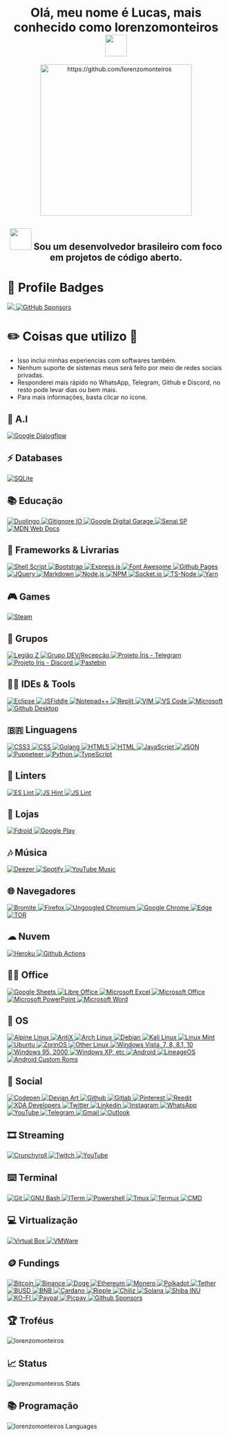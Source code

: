 <h1 align="center">
	Olá, meu nome é Lucas, mais conhecido como lorenzomonteiros
	<img src="https://media.giphy.com/media/mGcNjsfWAjY5AEZNw6/giphy.gif" width="50"/>
</h1>
<p align="center">
    <img src="https://i.imgur.com/K5P22VM.gif" width="350" height="350" alt="https://github.com/lorenzomonteiros"/>
</p>
<h2 align="center">
	<img src="https://media.tenor.com/akBy6qWGjs4AAAAi/peach-cat-mochi-peach-cat.gif" width="50"/>
	Sou um desenvolvedor brasileiro com foco em projetos de código aberto.
</h2>

# 📛 Profile Badges

<p>
    <a href="https://hits.seeyoufarm.com">
        <img src="https://hits.seeyoufarm.com/api/count/incr/badge.svg?url=https%3A%2F%2Fgithub.com%2Florenzomonteiros%2Florenzomonteiros&count_bg=%2379C83D&title_bg=%23555555&icon=&icon_color=%23E7E7E7&title=views"/>
    </a>
    <a href="https://ko-fi.com/lorenzomonteiros">
        <img alt="GitHub Sponsors" src="https://img.shields.io/github/sponsors/lorenzomonteiros"/>
    </a>
</p>

# ✏️ Coisas que utilizo 📜

- Isso inclui minhas experiencias com softwares também.
- Nenhum suporte de sistemas meus será feito por meio de redes sociais privadas.
- Responderei mais rápido no WhatsApp, Telegram, Github e Discord, no resto pode levar dias ou bem mais.
- Para mais informações, basta clicar no ícone.

## 🤖 A.I

<p>
    <a href="https://cloud.google.com/dialogflow">
        <img alt="Google Dialogflow" src="https://img.shields.io/badge/Dialogflow-FF9800?logo=dialogflow&logoColor=white&style=for-the-badge"/>
    </a>
</p>

## ⚡ Databases

<p>
    <a href="https://www.sqlite.org/index.html">
        <img alt="SQLite" src="https://img.shields.io/badge/SQLite-07405E?logo=sqlite&logoColor=white&style=for-the-badge"/>
    </a>
</p>

## 📚 Educação

<p>
    <a href="https://pt.duolingo.com/profile/lorenzomonteiros">
        <img alt="Duolingo" src="https://img.shields.io/badge/Duolingo-58CC02?logo=Duolingo&logoColor=white&style=for-the-badge"/>
    </a>
    <a href="https://www.gitignore.io">
        <img alt="Gitignore IO" src="https://img.shields.io/badge/Gitignore.io-204ECF?logo=gitignoredotio&logoColor=white&style=for-the-badge"/>
    </a>
    <a href="https://learndigital.withgoogle.com/digitalgarage">
        <img alt="Google Digital Garage" src="https://img.shields.io/badge/-Google%20DG-blue?logo=google&logoColor=red&style=for-the-badge"/>
    </a>
    <a href="https://www.sp.senai.br">
        <img alt="Senai SP" src="https://img.shields.io/badge/-Senai%20SP-red?logo=Microsoft%20Academic&logoColor=white&style=for-the-badge"/>
    </a>
    <a href="https://developer.mozilla.org/pt-BR">
        <img alt="MDN Web Docs" src="https://img.shields.io/badge/MDN_Web_Docs-black?logo=mdnwebdocs&logoColor=white&style=for-the-badge"/>
    </a>
</p>

## 🚀 Frameworks & Livrarias

<p>
    <a href="https://www.gnu.org/s/bash/manual/html_node/Shell-Scripts.html">
        <img alt="Shell Script" src="https://img.shields.io/badge/Shell_Script-121011?logo=gnu-bash&logoColor=white&style=for-the-badge"/>
    </a>
    <a href="https://getbootstrap.com">
        <img alt="Bootstrap" src="https://img.shields.io/badge/Bootstrap-563D7C?logo=bootstrap&logoColor=white&style=for-the-badge"/>
    </a>
    <a href="https://expressjs.com">
        <img alt="Express.js" src="https://img.shields.io/badge/Express.js-000000?logo=express&logoColor=white&style=for-the-badge"/>
    </a>
    <a href="https://fontawesome.com">
        <img alt="Font Awesome" src="https://img.shields.io/badge/Font_Awesome-339AF0?logo=fontawesome&logoColor=white&style=for-the-badge"/>
    </a>
    <a href="https://pages.github.com">
        <img alt="Github Pages" src="https://img.shields.io/badge/Github%20Pages-222222?logo=GitHub%20Pages&logoColor=white&style=for-the-badge"/>
    </a>
    <a href="https://jquery.com">
        <img alt="JQuery" src="https://img.shields.io/badge/jQuery-0769AD?logo=jquery&logoColor=white&style=for-the-badge"/>
    </a>
    <a href="https://www.markdownguide.org">
        <img alt="Markdown" src="https://img.shields.io/badge/Markdown-000000?logo=markdown&logoColor=white&style=for-the-badge"/>
    </a>
    <a href="https://nodejs.org">
        <img alt="Node.js" src="https://img.shields.io/badge/Node.js-339933?logo=nodedotjs&logoColor=white&style=for-the-badge"/>
    </a>
    <a href="https://www.npmjs.com">
        <img alt="NPM" src="https://img.shields.io/badge/NPM-CB3837?logo=npm&logoColor=white&style=for-the-badge"/>
    </a>
    <a href="https://socket.io">
        <img alt="Socket.io" src="https://img.shields.io/badge/Socket.io-010101?logo=Socket.io&logoColor=white&style=for-the-badge"/>
    </a>
    <a href="https://www.npmjs.com/ts-node">
        <img alt="TS-Node" src="https://img.shields.io/badge/TS--Node-3178C6?logo=ts-node&logoColor=white&style=for-the-badge"/>
    </a>
    <a href="https://yarnpkg.com">
        <img alt="Yarn" src="https://img.shields.io/badge/Yarn-2C8EBB?logo=yarn&logoColor=white&style=for-the-badge"/>
    </a>
</p>

## 🎮 Games

<p>
    <a href="https://steamcommunity.com/id/lorenzomonteiros">
        <img alt="Steam" src="https://img.shields.io/badge/Steam-000000?style=for-the-badge&logo=steam&logoColor=white"/>
    </a>
</p>

## 👥 Grupos

<p>
    <a href="https://chat.whatsapp.com/Ji5JLEVkL0MGRReVvDoubL">
        <img alt="Legião Z" src="https://img.shields.io/badge/WhatsApp%20LZ-25D366?logo=whatsapp&logoColor=white&style=for-the-badge"/>
    </a>
    <a href="https://chat.whatsapp.com/HNNHhyWyXFgHAdOsPHrOWD">
        <img alt="Grupo DEV/Recepção" src="https://img.shields.io/badge/WhatsApp%20DEV-25D366?logo=whatsapp&logoColor=white&style=for-the-badge"/>
    </a>
    <a href="https://t.me/PROJETOIRIS">
        <img alt="Projeto Íris - Telegram" src="https://img.shields.io/badge/Projeto%20Íris%20TG-2CA5E0?logo=telegram&logoColor=white&style=for-the-badge"/>
    </a>
    <a href="https://discord.gg/ZtN9UH7XZu">
        <img alt="Projeto Íris - Discord" src="https://img.shields.io/badge/Projeto%20Íris%20DC-5865F2?logo=discord&logoColor=white&style=for-the-badge"/>
    </a>
    <a href="https://pastebin.com/raw/dZfYdGaf">
        <img alt="Pastebin" src="https://img.shields.io/badge/Pastebin-000000?logo=pastebin&logoColor=white&style=for-the-badge"/>
    </a>
</p>

## 👩‍💻 IDEs & Tools

<p>
    <a href="https://www.eclipse.org/downloads">
        <img alt="Eclipse" src="https://img.shields.io/badge/Eclipse-2C2255?logo=eclipse&logoColor=white&style=for-the-badge"/>
    </a>
    <a href="https://jsfiddle.net/user/lorenzomonteiros/fiddles/">
        <img alt="JSFiddle" src="https://img.shields.io/badge/JSFiddle-0084FF?logo=JSFiddle&logoColor=white&style=for-the-badge"/>
    </a>
    <a href="https://notepad-plus-plus.org/downloads">
        <img alt="Notepad++" src="https://img.shields.io/badge/Notepad++-90E59A.svg?logo=notepad%2B%2B&logoColor=black&style=for-the-badge"/>
    </a>
    <a href="https://replit.com/@lorenzomonteiros">
        <img alt="Replit" src="https://img.shields.io/badge/Replit-667881?logo=replit&logoColor=white&style=for-the-badge"/>
    </a>
    <a href="https://www.vim.org">
        <img alt="VIM" src="https://img.shields.io/badge/VIM-%2311AB00.svg?logo=vim&logoColor=white&style=for-the-badge"/>
    </a>
    <a href="https://code.visualstudio.com">
        <img alt="VS Code" src="https://img.shields.io/badge/Visual_Studio_Code-0078D4?logo=visual%20studio%20code&logoColor=white&style=for-the-badge"/>
    </a>
    <a href="https://www.microsoft.com/pt-br/software-download">
        <img alt="Microsoft" src="https://img.shields.io/badge/Microsoft-666666?logo=microsoft&logoColor=white&style=for-the-badge"/>
    </a>
    <a href="https://desktop.github.com">
        <img alt="Github Desktop" src="https://img.shields.io/badge/Github%20Desktop-8034A9.svg?logo=github&logoColor=white&style=for-the-badge"/>
    </a>
</p>

## 🇧🇷 Linguagens

<p>
    <a href="https://developer.mozilla.org/pt-BR/docs/Web/CSS">
        <img alt="CSS3" src="https://img.shields.io/badge/CSS3-1572B6?logo=css3&logoColor=white&style=for-the-badge"/>
        <img alt="CSS" src="https://img.shields.io/badge/-CSS-blue?style=for-the-badge"/>
    </a>
    <a href="https://go.dev">
        <img alt="Golang" src="https://img.shields.io/badge/Go-00ADD8?logo=go&logoColor=white&style=for-the-badge"/>
    </a>
    <a href="https://developer.mozilla.org/en-US/docs/Glossary/HTML5">
        <img alt="HTML5" src="https://img.shields.io/badge/HTML5-E34F26?logo=html5&logoColor=white&style=for-the-badge"/>
    </a>
    <a href="https://developer.mozilla.org/pt-BR/docs/Web/HTML">
        <img alt="HTML" src="https://img.shields.io/badge/HTML-E34F26.svg?style=for-the-badge"/>
    </a>
    <a href="https://developer.mozilla.org/pt-BR/docs/Web/JavaScript">
        <img alt="JavaScript" src="https://img.shields.io/badge/JavaScript-323330?logo=javascript&logoColor=F7DF1E&style=for-the-badge"/>
    </a>
    <a href="https://www.json.org">
        <img alt="JSON" src="https://img.shields.io/badge/JSON-5E5C5C?logo=json&logoColor=white&style=for-the-badge"/>
    </a>
    <a href="https://pptr.dev">
        <img alt="Puppeteer" src="https://img.shields.io/badge/Puppeteer-40B5A4?logo=Puppeteer&logoColor=white&style=for-the-badge"/>
    </a>
    <a href="https://www.python.org">
        <img alt="Python" src="https://img.shields.io/badge/Python-FFD43B?logo=python&logoColor=blue&style=for-the-badge"/>
    </a>
    <a href="https://www.typescriptlang.org">
        <img alt="TypeScript" src="https://img.shields.io/badge/TypeScript-007ACC?logo=typescript&logoColor=white&style=for-the-badge"/>
    </a>
</p>

## 🧐 Linters

<p>
    <a href="https://eslint.org">
        <img alt="ES Lint" src="https://img.shields.io/badge/ES%20Lint-3A33D1?logo=eslint&logoColor=white&style=for-the-badge"/>
    </a>
    <a href="https://jshint.com">
        <img alt="JS Hint" src="https://img.shields.io/badge/-JS%20Hint-red?style=for-the-badge"/>
    </a>
    <a href="https://www.jslint.com">
        <img alt="JS Lint" src="https://img.shields.io/badge/-JS%20Lint-orange?style=for-the-badge"/>
    </a>
</p>

## 🛒 Lojas

<p>
    <a href="https://f-droid.org">
        <img alt="Fdroid" src="https://img.shields.io/badge/F%20Droid-1976D2?logo=f-droid&logoColor=white&style=for-the-badge"/>
    </a>
    <a href="https://play.google.com">
        <img alt="Google Play" src="https://img.shields.io/badge/Google_Play-414141?logo=google-play&logoColor=white&style=for-the-badge"/>
    </a>
</p>

## 🎶 Música

<p>
    <a href="https://pt.deezercommunity.com/members/lorenzomonteiros-196649">
        <img alt="Deezer" src="https://img.shields.io/badge/Deezer-FEAA2D?logo=deezer&logoColor=white&style=for-the-badge"/>
    </a>
    <a href="https://open.spotify.com/user/31er3p5kjocagaakgnadnuzqe4va">
        <img alt="Spotify" src="https://img.shields.io/badge/Spotify-1ED760?&logo=spotify&logoColor=white&style=for-the-badge"/>
    </a>
    <a href="https://youtube.com/@lorenzomonteiros">
        <img alt="YouTube Music" src="https://img.shields.io/badge/YouTube_Music-FF0000?logo=youtube-music&logoColor=white&style=for-the-badge"/>
    </a>
</p>

## 🌐 Navegadores

<p>
    <a href="https://www.bromite.org">
        <img alt="Bromite" src="https://img.shields.io/badge/Bromite-fff?logo=Google-chrome&logoColor=4CBB17&style=for-the-badge"/>
    </a>
    <a href="https://www.mozilla.org/pt/firefox/new">
        <img alt="Firefox" src="https://img.shields.io/badge/Firefox_Browser-FF7139?logo=Firefox-Browser&logoColor=white&style=for-the-badge"/>
    </a>
    <a href="https://github.com/ungoogled-software/ungoogled-chromium">
        <img alt="Ungoogled Chromium" src="https://img.shields.io/badge/Ungoogled%20Chromium-4285F4?logo=Google-chrome&logoColor=white&style=for-the-badge"/>
    </a>
    <a href="https://www.google.com/intl/pt-BR/chrome">
        <img alt="Google Chrome" src="https://img.shields.io/badge/Google_Chrome-4285F4?logo=Google-chrome&logoColor=white&style=for-the-badge"/>
    </a>
    <a href="https://www.microsoft.com/pt-br/edge">
        <img alt="Edge" src="https://img.shields.io/badge/Microsoft_Edge-0078D7?logo=Microsoft-edge&logoColor=white&style=for-the-badge"/>
    </a>
    <a href="https://www.torproject.org/download">
        <img alt="TOR" src="https://img.shields.io/badge/Tor_Browser-7D4698?logo=Tor-Browser&logoColor=white&style=for-the-badge"/>
    </a>
</p>

## ☁ Nuvem

<p>
    <a href="https://www.heroku.com">
        <img alt="Heroku" src="https://img.shields.io/badge/Heroku-430098?logo=heroku&logoColor=white&style=for-the-badge"/>
    </a>
    <a href="https://docs.github.com/actions">
        <img alt="Github Actions" src="https://img.shields.io/badge/GitHub_Actions-2088FF?logo=github-actions&logoColor=white&style=for-the-badge"/>
    </a>
</p>

## 👨‍💻 Office

<p>
    <a href="https://www.google.com/sheets/about">
        <img alt="Google Sheets" src="https://img.shields.io/badge/Google%20Sheets-34A853?logo=google-sheets&logoColor=white&style=for-the-badge"/>
    </a>
    <a href="https://pt-br.libreoffice.org">
        <img alt="Libre Office" src="https://img.shields.io/badge/LibreOffice-18A303?logo=LibreOffice&logoColor=white&style=for-the-badge"/>
    </a>
    <a href="https://www.microsoft.com/pt-br/microsoft-365/excel">
        <img alt="Microsoft Excel" src="https://img.shields.io/badge/Microsoft_Excel-217346?logo=microsoft-excel&logoColor=white&style=for-the-badge"/>
    </a>
    <a href="https://www.office.com">
        <img alt="Microsoft Office" src="https://img.shields.io/badge/Microsoft_Office-D83B01?logo=microsoft-office&logoColor=white&style=for-the-badge"/>
    </a>
    <a href="https://www.microsoft.com/pt-br/microsoft-365/powerpoint">
        <img alt="Microsoft PowerPoint" src="https://img.shields.io/badge/Microsoft_PowerPoint-B7472A?logo=microsoft-powerpoint&logoColor=white&style=for-the-badge"/>
    </a>
    <a href="https://www.microsoft.com/pt-br/microsoft-365/word">
        <img alt="Microsoft Word" src="https://img.shields.io/badge/Microsoft_Word-2B579A?logo=microsoft-word&logoColor=white&style=for-the-badge"/>
    </a>
</p>

## 📱 OS

<p>
    <a href="https://www.alpinelinux.org">
        <img alt="Alpine Linux" src="https://img.shields.io/badge/Alpine_Linux-0D597F?logo=alpine-linux&logoColor=white&style=for-the-badge"/>
    </a>
    <a href="https://antixlinux.com">
        <img alt="AntiX" src="https://img.shields.io/badge/-Anti--X-blue?logo=linux&logoColor=orange&style=for-the-badge"/>
    </a>
    <a href="https://archlinux.org">
        <img alt="Arch Linux" src="https://img.shields.io/badge/Arch_Linux-1793D1?logo=arch-linux&logoColor=white&style=for-the-badge"/>
    </a>
    <a href="https://www.debian.org">
        <img alt="Debian" src="https://img.shields.io/badge/Debian-A81D33?logo=debian&logoColor=white&style=for-the-badge"/>
    </a>
    <a href="https://www.kali.org">
        <img alt="Kali Linux" src="https://img.shields.io/badge/Kali_Linux-557C94?logo=kali-linux&logoColor=white&style=for-the-badge"/>
    </a>
    <a href="https://www.linuxmint.com">
        <img alt="Linux Mint" src="https://img.shields.io/badge/Linux_Mint-87CF3E?logo=linux-mint&logoColor=white&style=for-the-badge"/>
    </a>
    <a href="https://help.ubuntu.com/community/Installation/MinimalCD">
        <img alt="Ubuntu" src="https://img.shields.io/badge/Ubuntu-E95420?logo=ubuntu&logoColor=white&style=for-the-badge"/>
    </a>
    <a href="https://zorin.com/os">
        <img alt="ZorinOS" src="https://img.shields.io/badge/Zorin%20OS-0CC1F3?logo=zorin&logoColor=white&style=for-the-badge"/>
    </a>
    <a href="https://en.wikipedia.org/wiki/Light-weight_Linux_distribution">
        <img alt="Other Linux" src="https://img.shields.io/badge/20+%20Linux-FCC624?logo=linux&logoColor=black&style=for-the-badge"/>
    </a>
    <a href="https://www.microsoft.com/pt-br/software-download">
        <img alt="Windows Vista, 7, 8, 8.1, 10" src="https://img.shields.io/badge/Windows-0078D6?logo=windows&logoColor=white&style=for-the-badge"/>
    </a>
    <a href="https://pt.wikipedia.org/wiki/Windows_95">
        <img alt="Windows 95, 2000" src="https://img.shields.io/badge/Windows_95-008080?logo=windows-95&logoColor=white&style=for-the-badge"/>
    </a>
    <a href="https://pt.wikipedia.org/wiki/Windows_XP">
        <img alt="Windows XP, etc" src="https://img.shields.io/badge/Windows_XP-003399?logo=windows-xp&logoColor=white&style=for-the-badge"/>
    </a>
    <a href="https://www.android.com">
        <img alt="Android" src="https://img.shields.io/badge/Android-3DDC84?logo=android&logoColor=white&style=for-the-badge"/>
    </a>
    <a href="https://lineageos.org">
        <img alt="LineageOS" src="https://img.shields.io/badge/LineageOS-167C80?logo=lineageos&logoColor=white&style=for-the-badge"/>
    </a>
    <a href="https://en.wikipedia.org/wiki/List_of_custom_Android_distributions">
        <img alt="Android Custom Roms" src="https://img.shields.io/badge/-20+%20Roms-blue?logo=android&style=for-the-badge"/>
    </a>
</p>

## 👨 Social

<p>
    <a href="https://codepen.io/lorenzomonteiros">
        <img alt="Codepen" src="https://img.shields.io/badge/Codepen-000000?logo=codepen&logoColor=white&style=for-the-badge"/>
    </a>
    <a href="https://www.deviantart.com/killuaplayer">
        <img alt="Devian Art" src="https://img.shields.io/badge/DeviantArt-05CC47?logo=deviantart&logoColor=white&style=for-the-badge"/>
    </a>
    <a href="https://github.com/lorenzomonteiros">
        <img alt="Github" src="https://img.shields.io/badge/GitHub-100000?logo=github&logoColor=white&style=for-the-badge"/>
    </a>
    <a href="https://gitlab.com/lorenzomonteiros">
        <img alt="Gitlab" src="https://img.shields.io/badge/GitLab-330F63?logo=gitlab&logoColor=white&style=for-the-badge"/>
    </a>
    <a href="https://www.pinterest.com/lorenzomonteiros">
        <img alt="Pinterest" src="https://img.shields.io/badge/Pinterest-%23E60023.svg?&logo=Pinterest&logoColor=white&style=for-the-badge"/>
    </a>
    <a href="https://www.reddit.com/user/lorenzomonteirose">
        <img alt="Reedit" src="https://img.shields.io/badge/Reddit-FF4500?logo=reddit&logoColor=white&style=for-the-badge"/>
    </a>
    <a href="https://forum.xda-developers.com/m/lorenzomonteiros.10104657">
        <img alt="XDA Developers" src="https://img.shields.io/badge/XDA%20Developers-2DAAE9?logo=xda-developers&logoColor=white&style=for-the-badge"/>
    </a>
    <a href="https://twitter.com/lucasr_kill">
        <img alt="Twitter" src="https://img.shields.io/badge/Twitter-1DA1F2?logo=twitter&logoColor=white&style=for-the-badge"/>
    </a>
    <a href="https://linkedin.com/in/lorenzomonteiros">
        <img alt="Linkedin" src="https://img.shields.io/badge/LinkedIn-0077B5?logo=linkedin&logoColor=white&style=for-the-badge"/>
    </a>
    <a href="https://instagram.com/lr_lorenzomonteiros">
        <img alt="Instagram" src="https://img.shields.io/badge/Instagram-E4405F?logo=instagram&logoColor=white&style=for-the-badge"/>
    </a>
    <a href="https://wa.me/5518998044132">
        <img alt="WhatsApp" src="https://img.shields.io/badge/WhatsApp-25D366?logo=whatsapp&logoColor=white&style=for-the-badge"/>
    </a>
    <a href="https://youtube.com/@lorenzomonteiros">
        <img alt="YouTube" src="https://img.shields.io/badge/YouTube-FF0000?logo=youtube&logoColor=white&style=for-the-badge"/>
    </a>
    <a href="https://t.me/lorenzomonteirose">
        <img alt="Telegram" src="https://img.shields.io/badge/Telegram-2CA5E0?logo=telegram&logoColor=white&style=for-the-badge"/>
    </a>
    <a href="mailto:lucas2011bds@gmail.com">
        <img alt="Gmail" src="https://img.shields.io/badge/Gmail-D14836?logo=gmail&logoColor=white&style=for-the-badge"/>
    </a>
    <a href="mailto:lucas2011bds@hotmail.com">
        <img alt="Outlook" src="https://img.shields.io/badge/Microsoft_Outlook-0078D4?logo=microsoft-outlook&logoColor=white&style=for-the-badge"/>
    </a>
</p>

## 🎞 Streaming

<p>
    <a href="https://www.crunchyroll.com/pt-br/user/lorenzomonteiros">
        <img alt="Crunchyroll" src="https://img.shields.io/badge/Crunchyroll-F47521?logo=crunchyroll&logoColor=white&style=for-the-badge"/>
    </a>
    <a href="https://www.twitch.tv/lorenzomonteirose">
        <img alt="Twitch" src="https://img.shields.io/badge/Twitch-9146FF?logo=twitch&logoColor=white&style=for-the-badge"/>
    </a>
    <a href="https://youtube.com/@lorenzomonteiros">
        <img alt="YouTube" src="https://img.shields.io/badge/YouTube-FF0000?logo=youtube&logoColor=white&style=for-the-badge"/>
    </a>
</p>

## ⌨️ Terminal

<p>
    <a href="https://git-scm.com/downloads">
        <img alt="Git" src="https://img.shields.io/badge/GIT-E44C30?logo=git&logoColor=white&style=for-the-badge"/>
    </a>
    <a href="https://www.gnu.org/software/bash">
        <img alt="GNU Bash" src="https://img.shields.io/badge/GNU%20Bash-4EAA25?logo=GNU%20Bash&logoColor=white&style=for-the-badge"/>
    </a>
    <a href="https://iterm2.com">
        <img alt="ITerm" src="https://img.shields.io/badge/iTerm2-000000?logo=iterm2&logoColor=white&style=for-the-badge"/>
    </a>
    <a href="https://learn.microsoft.com/pt-br/powershell/scripting/overview">
        <img alt="Powershell" src="https://img.shields.io/badge/Powershell-5391FE?logo=powershell&logoColor=white&style=for-the-badge"/>
    </a>
    <a href="https://github.com/tmux/tmux/wiki">
        <img alt="Tmux" src="https://img.shields.io/badge/Tmux-1BB91F?logo=tmux&logoColor=white&style=for-the-badge"/>
    </a>
    <a href="https://termux.dev">
        <img alt="Termux" src="https://img.shields.io/badge/Termux-000000?logo=hyper&logoColor=white&style=for-the-badge"/>
    </a>
    <a href="https://learn.microsoft.com/pt-br/windows-server/administration/windows-commands/cmd">
        <img alt="CMD" src="https://img.shields.io/badge/Windows%20Terminal-4D4D4D?logo=windows%20terminal&logoColor=white&style=for-the-badge"/>
    </a>
</p>

## 💻 Virtualização

<p>
    <a href="https://www.virtualbox.org">
        <img alt="Virtual Box" src="https://img.shields.io/badge/VirtualBox-21416b?logo=VirtualBox&logoColor=white&style=for-the-badge"/>
    </a>
    <a href="https://www.vmware.com">
        <img alt="VMWare" src="https://img.shields.io/badge/VMware-231f20?logo=VMware&logoColor=white&style=for-the-badge"/>
    </a>
</p>

## 🪙 Fundings

<p>
    <a href="https://pastebin.com/raw/e6Jn3p74">
        <img alt="Bitcoin" src="https://img.shields.io/badge/Bitcoin-000000?logo=bitcoin&logoColor=white&style=for-the-badge"/>
        <img alt="Binance" src="https://img.shields.io/badge/Binance-FCD535?logo=binance&logoColor=white&style=for-the-badge"/>
        <img alt="Doge" src="https://img.shields.io/badge/Dogecoin-C2A633?logo=dogecoin&logoColor=white&style=for-the-badge"/>
        <img alt="Ethereum" src="https://img.shields.io/badge/Ethereum-3C3C3D?logo=Ethereum&logoColor=white&style=for-the-badge"/>
        <img alt="Monero" src="https://img.shields.io/badge/Monero-FF6600?logo=monero&logoColor=white&style=for-the-badge"/>
        <img alt="Polkadot" src="https://img.shields.io/badge/Polkadot-E6007A?logo=polkadot&logoColor=000&style=for-the-badge"/>
        <img alt="Tether" src="https://img.shields.io/badge/Tether-168363?logo=tether&logoColor=white&style=for-the-badge"/>
        <img alt="BUSD" src="https://img.shields.io/badge/BUSD-000?logo=ethereum&logoColor=green&style=for-the-badge"/>
        <img alt="BNB" src="https://img.shields.io/badge/BNB-F3BA2F?logo=ethereum&logoColor=000&style=for-the-badge"/>
        <img alt="Cardano" src="https://img.shields.io/badge/ADA-2a71d0?logo=ethereum&logoColor=fff&style=for-the-badge"/>
        <img alt="Ripple" src="https://img.shields.io/badge/XRP-black?logo=xrp&logoColor=white&style=for-the-badge"/>
        <img alt="Chiliz" src="https://img.shields.io/badge/Chiliz-CA0124?logo=ethereum&logoColor=fff&style=for-the-badge"/>
        <img alt="Solana" src="https://img.shields.io/badge/Solana-03E1FF?logo=ethereum&logoColor=00FFA3&style=for-the-badge"/>
        <img alt="Shiba INU" src="https://img.shields.io/badge/Shiba%20INU-C2A633?logo=dogecoin&logoColor=white&style=for-the-badge"/>
    </a>
    <a href="http://ko-fi.com/lorenzomonteiros">
        <img alt="KO-FI" src="https://img.shields.io/badge/Ko--fi-F16061?style=for-the-badge&logo=ko-fi&logoColor=white"/>
    </a>
    <a href="https://bit.ly/33QDaGa">
        <img alt="Paypal" src="https://img.shields.io/badge/PayPal-00457C?style=for-the-badge&logo=paypal&logoColor=white"/>
    </a>
    <a href="https://picpay.me/userlucas123">
        <img alt="Picpay" src="https://img.shields.io/badge/picpay-21C25E?style=for-the-badge&logo=picpay&logoColor=white"/>
    </a>
    <a href="http://ko-fi.com/lorenzomonteiros">
        <img alt="Github Sponsors" src="https://img.shields.io/badge/sponsor-30363D?style=for-the-badge&logo=GitHub-Sponsors&logoColor=#white"/>
    </a>
</p>

## 🏆 Troféus

<img src="https://github-profile-trophy.vercel.app/?username=lorenzomonteiros" alt="lorenzomonteiros" />

## 📈 Status

<img alt="lorenzomonteiros Stats" src="https://github-readme-stats.vercel.app/api?username=lorenzomonteiros&theme=github_dark&show_icons=true&bg_color=1F222E&title_color=F85D7F&icon_color=F8D866&count_private=true"/>

## 📚 Programação

<img alt="lorenzomonteiros Languages" src="https://github-readme-stats.vercel.app/api/top-langs/?username=lorenzomonteiros&layout=compact&theme=github_dark&bg_color=1F222E&title_color=F85D7F&icon_color=F8D866"/>

